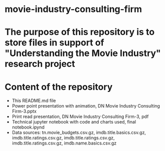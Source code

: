 # movie-industry-consulting-firm

# The purpose of this repository is to store files in support of "Understanding the Movie Industry" research project

# Content of the repository 
- This README.md file
- Power point presentation with animation, DN Movie Industry Consulting Firm-3.pptx
- Print read presentation, DN Movie Industry Consulting Firm-3, pdf
- Technical jupyter notebook with code and charts used, final notebook.ipynd
- Data sources: tn.movie_budgets.csv.gz, imdb.title.basics.csv.gz, imdb.title.ratings.csv.gz, imdb.title.ratings.csv.gz, imdb.title.ratings.csv.gz, imdb.name.basics.csv.gz
